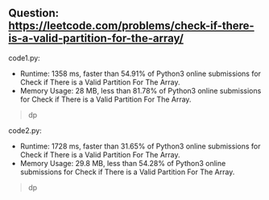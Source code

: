 ## Question: https://leetcode.com/problems/check-if-there-is-a-valid-partition-for-the-array/

code1.py:
* Runtime: 1358 ms, faster than 54.91% of Python3 online submissions for Check if There is a Valid Partition For The Array.
* Memory Usage: 28 MB, less than 81.78% of Python3 online submissions for Check if There is a Valid Partition For The Array.
> dp

code2.py:
* Runtime: 1728 ms, faster than 31.65% of Python3 online submissions for Check if There is a Valid Partition For The Array.
* Memory Usage: 29.8 MB, less than 54.28% of Python3 online submissions for Check if There is a Valid Partition For The Array.
> dp